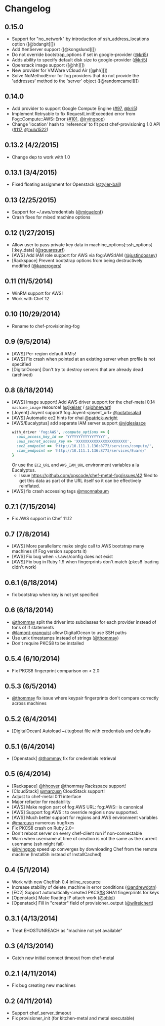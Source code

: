 # Changelog

## 0.15.0

- Support for "no_network" by introduction of ssh_address_locations option ([@bdangit][])
- Add XenServer support ([@kongslund][])
- Do not override bootstrap_options if set in google-provider ([@kri5][])
- Adds ability to specify default disk size to google-provider ([@kri5][])
- Openstack image support ([@hh][])
- New provider for VMWare vCloud Air ([@hh][])
- Solve NoMethodError for fog providers that do not provide the 'addresses' method to the 'server' object ([@randomcamel][])

## 0.14.0

- Add provider to support Google Compute Engine ([#97][], [@kri5][])
- Implement Retryable to fix RequestLimitExceeded error from Fog::Compute::AWS::Error ([#101][], [@irvingpop][])
- Change 'location' hash to 'reference' to fit post chef-provisioning 1.0 API ([#117][], [@hulu1522][])

## 0.13.2 (4/2/2015)

- Change dep to work with 1.0

## 0.13.1 (3/4/2015)

- Fixed floating assignment for Openstack ([@tyler-ball][])

## 0.13 (2/25/2015)

- Support for ~/.aws/credentials ([@miguelcnf][])
- Crash fixes for mixed machine options

## 0.12 (1/27/2015)

- Allow user to pass private key data in machine_options[:ssh_options][:key_data] ([@squaresurf][])
- [AWS] Add IAM role support for AWS via fog:AWS:IAM ([@justindossey][])
- [Rackspace] Prevent bootstrap options from being destructively modified ([@kanerogers][])

## 0.11 (11/5/2014)

- WinRM support for AWS!
- Work with Chef 12

## 0.10 (10/29/2014)

- Rename to chef-provisioning-fog

## 0.9 (9/5/2014)

- [AWS] Per-region default AMIs!
- [AWS] Fix crash when pointed at an existing server when profile is not specified
- [DigitalOcean] Don't try to destroy servers that are already dead (archived)

## 0.8 (8/18/2014)

- [AWS] Image support!  Add AWS driver support for the chef-metal 0.14
  `machine_image` resource! ([@jkeiser][] / [@johnewart][])
- [Joyent] Joyent support! fog:Joyent:<joyent_url> [@potatosalad][]
- [AWS] Automatic ec2 hints for ohai [@patrick-wright][]
- [AWS/Eucalyptus] add separate IAM server support [@viglesiasce][]
  ```ruby
  with_driver 'fog:AWS', :compute_options => {
    :aws_access_key_id => 'YYYYYYYYYYYYYYYYY',
    :aws_secret_access_key => 'XXXXXXXXXXXXXXXXXXXXXXX',
    :ec2_endpoint => 'http://10.111.1.136:8773/services/compute/',
    :iam_endpoint => 'http://10.111.1.136:8773/services/Euare/'
  }
  ```
  Or use the `EC2_URL` and `AWS_IAM_URL` environment variables a la Eucalyptus.
  - Issue https://github.com/opscode/chef-metal-fog/issues/42 filed to get this
    data as part of the URL itself so it can be effectively reinflated.
- [AWS] fix crash accessing tags [@msonnabaum][]

## 0.7.1 (7/15/2014)

- Fix AWS support in Chef 11.12

## 0.7 (7/8/2014)

- [AWS] More parallelism: make single call to AWS bootstrap many machines (if Fog version supports it)
- [AWS] Fix bug when ~/.aws/config does not exist
- [AWS] Fix bug in Ruby 1.9 when fingerprints don't match (pkcs8 loading didn't work)

## 0.6.1 (6/18/2014)

- fix bootstrap when key is not yet specified

## 0.6 (6/18/2014)

- [@thommay][] split the driver into subclasses for each provider instead of tons of if statements
- [@lamont-granquist][] allow DigitalOcean to use SSH paths
- Use unix timestamps instead of strings ([@thommay][])
- Don't require PKCS8 to be installed

## 0.5.4 (6/10/2014)

- Fix PKCS8 fingerprint comparison on < 2.0

## 0.5.3 (6/5/2014)

- [@thommay][] fix issue where keypair fingerprints don't compare correctly across machines

## 0.5.2 (6/4/2014)

- [DigitalOcean] Autoload ~/.tugboat file with credentials and defaults

## 0.5.1 (6/4/2014)

- [Openstack] [@thommay][] fix for credentials retrieval

## 0.5 (6/4/2014)

- [Rackspace] [@hhoover][] @thommay Rackspace support!
- [CloudStack] [@marcusn][] CloudStack support!
- Adjust to chef-metal 0.11 interface
- Major refactor for readability
- [AWS] Make region part of fog:AWS URL: fog:AWS:<id>:<region> is canonical
- [AWS] Support fog:AWS:<profile>:<region> to override regionis now supported.
- [AWS] Much better support for regions and AWS environment variables
- [@marcusn][] numerous bugfixes
- Fix PKCS8 crash on Ruby 2.0+
- Don't reboot server on every chef-client run if non-connectable
- Warn when username at time of creation is not the same as the current username (ssh might fail)
- [@irvingpop][] speed up converges by downloading Chef from the remote machine (InstallSh instead of InstallCached)

## 0.4 (5/1/2014)

- Work with new Cheffish 0.4 inline_resource
- Increase stability of delete_machine in error conditions ([@andrewdotn][])
- [EC2] Support automatically-created PKCS[#8][] SHA1 fingerprints for keys
- [Openstack] Make floating IP attach work ([@ohlol][])
- [Openstack] Fill in "creator" field of provisioner_output ([@wilreichert][])

## 0.3.1 (4/13/2014)

- Treat EHOSTUNREACH as "machine not yet available"

## 0.3 (4/13/2014)

- Catch new initial connect timeout from chef-metal

## 0.2.1 (4/11/2014)

- Fix bug creating new machines

## 0.2 (4/11/2014)

- Support chef_server_timeout
- Fix provisioner_init (for kitchen-metal and metal executable)

<!--- The following link definition list is generated by PimpMyChangelog --->
[#8]: https://github.com/chef/chef-provisioning-fog/issues/8
[#97]: https://github.com/chef/chef-provisioning-fog/issues/97
[#101]: https://github.com/chef/chef-provisioning-fog/issues/101
[#117]: https://github.com/chef/chef-provisioning-fog/issues/117
[@andrewdotn]: https://github.com/andrewdotn
[@hhoover]: https://github.com/hhoover
[@hulu1522]: https://github.com/hulu1522
[@irvingpop]: https://github.com/irvingpop
[@jkeiser]: https://github.com/jkeiser
[@johnewart]: https://github.com/johnewart
[@justindossey]: https://github.com/justindossey
[@kanerogers]: https://github.com/kanerogers
[@kri5]: https://github.com/kri5
[@lamont-granquist]: https://github.com/lamont-granquist
[@marcusn]: https://github.com/marcusn
[@miguelcnf]: https://github.com/miguelcnf
[@msonnabaum]: https://github.com/msonnabaum
[@ohlol]: https://github.com/ohlol
[@patrick-wright]: https://github.com/patrick-wright
[@potatosalad]: https://github.com/potatosalad
[@squaresurf]: https://github.com/squaresurf
[@thommay]: https://github.com/thommay
[@tyler-ball]: https://github.com/tyler-ball
[@viglesiasce]: https://github.com/viglesiasce
[@wilreichert]: https://github.com/wilreichert
